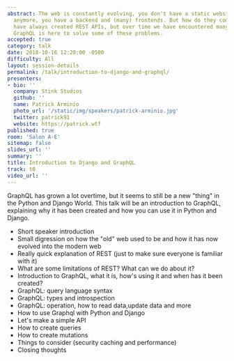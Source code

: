 ```yaml
---
abstract: The web is constantly evolving, you don't have a static website or application
  anymore, you have a backend and (many) frontends. But how do they communicate? We
  have always created REST APIs, but over time we have encountered many pitfalls,
  GraphQL is here to solve some of these problems.
accepted: true
category: talk
date: 2018-10-16 12:20:00 -0500
difficulty: All
layout: session-details
permalink: /talk/introduction-to-django-and-graphql/
presenters:
- bio: ''
  company: Stink Studios
  github: ''
  name: Patrick Arminio
  photo_url: '/static/img/speakers/patrick-arminio.jpg'
  twitter: patrick91
  website: https://patrick.wtf
published: true
room: 'Salon A-E'
sitemap: false
slides_url: ''
summary: ''
title: Introduction to Django and GraphQL
track: t0
video_url: ''
---
```


GraphQL has grown a lot overtime, but it seems to still be a new "thing" in the Python and Django World.
This talk will be an introduction to GraphQL, explaining why it has been created and how you can use it in Python and Django.

- Short speaker introduction
- Small digression on how the "old" web used to be and how it has now evolved into the modern web
- Really quick explanation of REST (just to make sure everyone is familiar with it)
- What are some limitations of REST? What can we do about it?
- Introduction to GraphQL, what it is, how's using it and when has it been created?
- GraphQL: query language syntax
- GraphQL: types and introspection
- GraphQL: operation, how to read data,update data and more
- How to use Graphql with Python and Django
- Let's make a simple API
- How to create queries
- How to create mutations
- Things to consider (security caching and performance)
- Closing thoughts
